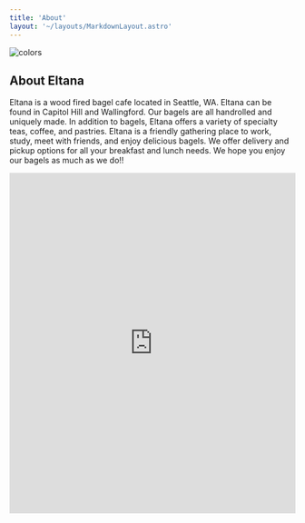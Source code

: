```yaml
---
title: 'About'
layout: '~/layouts/MarkdownLayout.astro'
---
```


![colors](/assets/capitol-hill.jpg)

## About Eltana

Eltana is a wood fired bagel cafe located in Seattle, WA. Eltana can be found in Capitol Hill and Wallingford. Our bagels are all handrolled and uniquely made. In addition to bagels, Eltana offers a variety of specialty teas, coffee, and pastries. Eltana is a friendly gathering place to work, study, meet with friends, and enjoy delicious bagels. We offer delivery and pickup options for all your breakfast and lunch needs. We hope you enjoy our bagels as much as we do!!

<section>
    <div>
        <iframe
            width="100%"
            height="600px"
            src="https://www.youtube.com/embed/Z_6pL_4bxsA?rel=0" frameborder="0"
            allow="autoplay; encrypted-media"
            allowfullscreen>
        </iframe>
    </div>
</section>
